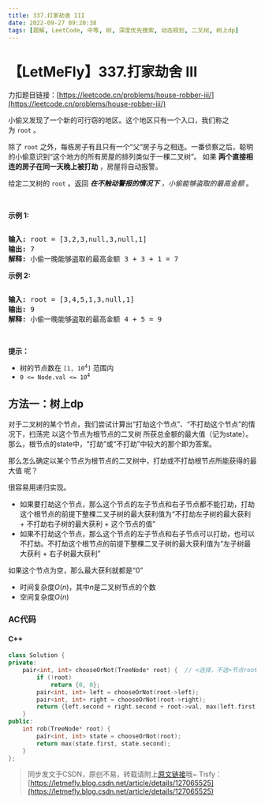```yaml
---
title: 337.打家劫舍 III
date: 2022-09-27 09:20:38
tags: [题解, LeetCode, 中等, 树, 深度优先搜索, 动态规划, 二叉树, 树上dp]
---
```


# 【LetMeFly】337.打家劫舍 III

力扣题目链接：[https://leetcode.cn/problems/house-robber-iii/](https://leetcode.cn/problems/house-robber-iii/)

<p>小偷又发现了一个新的可行窃的地区。这个地区只有一个入口，我们称之为<meta charset="UTF-8" />&nbsp;<code>root</code>&nbsp;。</p>

<p>除了<meta charset="UTF-8" />&nbsp;<code>root</code>&nbsp;之外，每栋房子有且只有一个“父“房子与之相连。一番侦察之后，聪明的小偷意识到“这个地方的所有房屋的排列类似于一棵二叉树”。 如果 <strong>两个直接相连的房子在同一天晚上被打劫</strong> ，房屋将自动报警。</p>

<p>给定二叉树的&nbsp;<code>root</code>&nbsp;。返回&nbsp;<em><strong>在不触动警报的情况下</strong>&nbsp;，小偷能够盗取的最高金额</em>&nbsp;。</p>

<p>&nbsp;</p>

<p><strong>示例 1:</strong></p>

<p><img alt="" src="https://assets.leetcode.com/uploads/2021/03/10/rob1-tree.jpg" /></p>

<pre>
<strong>输入: </strong>root = [3,2,3,null,3,null,1]
<strong>输出:</strong> 7 
<strong>解释:</strong>&nbsp;小偷一晚能够盗取的最高金额 3 + 3 + 1 = 7</pre>

<p><strong>示例 2:</strong></p>

<p><img alt="" src="https://assets.leetcode.com/uploads/2021/03/10/rob2-tree.jpg" /></p>

<pre>
<strong>输入: </strong>root = [3,4,5,1,3,null,1]
<strong>输出:</strong> 9
<strong>解释:</strong>&nbsp;小偷一晚能够盗取的最高金额 4 + 5 = 9
</pre>

<p>&nbsp;</p>

<p><strong>提示：</strong></p>

<p><meta charset="UTF-8" /></p>

<ul>
	<li>树的节点数在&nbsp;<code>[1, 10<sup>4</sup>]</code> 范围内</li>
	<li><code>0 &lt;= Node.val &lt;= 10<sup>4</sup></code></li>
</ul>


    
## 方法一：树上dp

对于二叉树的某个节点，我们尝试计算出“打劫这个节点”、“不打劫这个节点”的情况下，扫荡完 以这个节点为根节点的二叉树 所获总金额的最大值（记为state）。那么，根节点的state中，“打劫”或“不打劫”中较大的那个即为答案。

那么怎么确定以某个节点为根节点的二叉树中，打劫或不打劫根节点所能获得的最大值 呢？

很容易用递归实现。

+ 如果要打劫这个节点，那么这个节点的左子节点和右子节点都不能打劫，打劫这个根节点的前提下整棵二叉子树的最大获利值为“不打劫左子树的最大获利 + 不打劫右子树的最大获利 + 这个节点的值”
+ 如果不打劫这个节点，那么这个节点的左子节点和右子节点可以打劫，也可以不打劫。不打劫这个根节点的前提下整棵二叉子树的最大获利值为“左子树最大获利 + 右子树最大获利”

如果这个节点为空，那么最大获利就都是“0”

+ 时间复杂度$O(n)$，其中$n$是二叉树节点的个数
+ 空间复杂度$O(n)$

### AC代码

#### C++

```cpp
class Solution {
private:
    pair<int, int> chooseOrNot(TreeNode* root) {  // <选择，不选>节点root的情况下的最大打劫值
        if (!root)
            return {0, 0};
        pair<int, int> left = chooseOrNot(root->left);
        pair<int, int> right = chooseOrNot(root->right);
        return {left.second + right.second + root->val, max(left.first, left.second) + max(right.first, right.second)};
    }
public:
    int rob(TreeNode* root) {
        pair<int, int> state = chooseOrNot(root);
        return max(state.first, state.second);
    }
};
```

> 同步发文于CSDN，原创不易，转载请附上[原文链接](https://leetcode.letmefly.xyz/2022/09/27/LeetCode%200337.%E6%89%93%E5%AE%B6%E5%8A%AB%E8%88%8DIII/)哦~
> Tisfy：[https://letmefly.blog.csdn.net/article/details/127065525](https://letmefly.blog.csdn.net/article/details/127065525)
